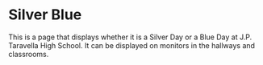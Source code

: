 # Silver Blue
This is a page that displays whether it is a Silver Day or a Blue Day at J.P. 
Taravella High School. It can be displayed on monitors in the hallways and 
classrooms.